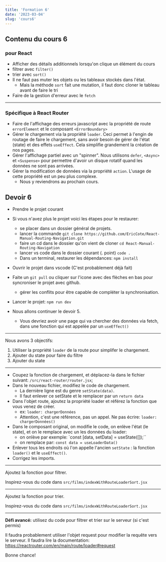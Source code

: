 ```yaml
---
title: 'Formation 6'
date: '2023-03-04'
slug: 'cours6'
---
```


## Contenu du cours 6

### pour React
- Afficher des détails additionnels lorsqu'on clique un élément du cours
- filtrer avec `filter()`
- trier avec `sort()`
- Il ne faut pas muter les objets ou les tableaux stockés dans l'état.
  - Mais la méthode `sort` fait une mutation, il faut donc cloner le tableau avant de faire le tri
- Faire de la gestion d'erreur avec le `fetch`


---

### Spécifique à React Router

- Faire de l'affichage des erreurs javascript avec la propriété de route `errorElement` et le composant `<ErrorBoundary>`
- Gérer le chargement via la propriété `loader`. Ceci permet à l'engin de routage de faire le chargement, sans avoir besoin de gérer de l'état (state) et des effets `useEffect`. Cela simplifie grandement la création de nos pages. 
- Gérer l'affichage partiel avec un "spinner". Nous utilisons `defer`, `<Async>` et `<Suspense>` pour permettre d'avoir un disque rotatif quand les données ne sont pas arrivées. 
- Gérer la modification de données via la propriété `action`. L'usage de cette propriété est un peu plus complexe.  
  - Nous y reviendrons au prochain cours.  


## Devoir 6

- Prendre le projet courant
- Si vous n'avez plus le projet voici les étapes pour le restaurer:
  - se placer dans un dossier général de projets.
  - lancer la commande `git clone https://github.com/EricCote/React-Manual-Routing-Navigation.git`
  - faire un cd dans le dossier qu'on vient de cloner `cd React-Manual-Routing-Navigation`
  - lancer vs code dans le dossier courant (. point) `code .`
  - Dans un terminal, restaurer les dépendances:  `npm install`

- Ouvrir le projet dans vscode (C'est probablement déjà fait)
- Faite un `git pull` ou cliquer sur l'icone avec des flèches en bas pour syncroniser le projet avec github.
  - gérer les conflits pour être capable de compléter la synchronisation.
- Lancer le projet: `npm run dev`
- Nous allons continuer le devoir 5. 
  - Vous devriez avoir une page qui va chercher des données via fetch, dans une fonction qui est appelée par un `useEffect()`

---
Nous avons 3 objectifs:

1. Utiliser la propriété `loader` de la route pour simplifer le chargement.
2. Ajouter du state pour faire du filtre
3. Ajouter du state 

--- 

- Coupez la fonction de chargement, et déplacez-la dans le fichier suivant: `/src/react-router/router.jsx`;
- Dans le nouveau fichier,  modifiez le code de chargement.  
  - La dernière ligne est du genre `setState(data)`.  
  - Il faut enlever ce setState et le remplacer par un `return data`
- Dans l'objet route, ajoutez la propriété loader et référez la fonction que vous venez de créer. 
  - ex: `loader: chargerDonnées`
  - Attention, c'est une référence, pas un appel. Ne pas écrire: `loader: chargerDonnées()`    
- Dans le composant original, on modifie le code, on enlève l'état (le state), et on le remplace avec un les données du loader: 
  - on onlève par exemple: `const [data, setData] =  useState([]);``
  - on remplace par: `const data = useLoaderData()`
- Enlever tous les endroits où l'on appelle l'ancien `setState` : la fonction `loader()` et le `useEffect()`.
- Corrigez les imports.

---

Ajoutez la fonction pour filtrer. 

Inspirez-vous du code dans `src/films/indexWithRouteLoaderSort.jsx`

---

Ajoutez la fonction pour trier.

Inspirez-vous du code dans  `src/films/indexWithRouteLoaderSort.jsx`

 ---

**Défi avancé:**  utilisez du code pour filtrer et trier sur le serveur (si c'est permis)

Il faudra  probablement utiliser l'objet request pour modifier la requête vers le serveur.  Il faudra lire la documentation:
https://reactrouter.com/en/main/route/loader#request

Bonne chance!

